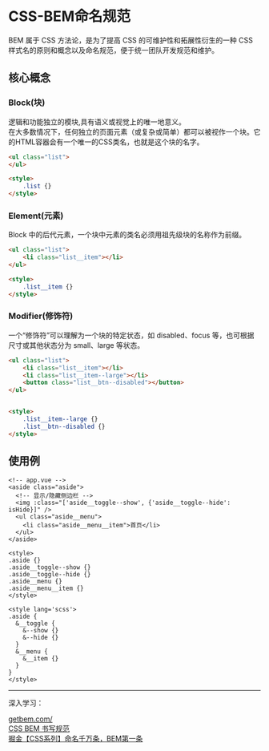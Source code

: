 # CSS-BEM命名规范
BEM 属于 CSS 方法论，是为了提高 CSS 的可维护性和拓展性衍生的一种 CSS 样式名的原则和概念以及命名规范，便于统一团队开发规范和维护。

## 核心概念
### Block(块)
逻辑和功能独立的模块,具有语义或视觉上的唯一地意义。  
在大多数情况下，任何独立的页面元素（或复杂或简单）都可以被视作一个块。它的HTML容器会有一个唯一的CSS类名，也就是这个块的名字。

```html
<ul class="list">
</ul>

<style>
	.list {}
</style>
```

### Element(元素)
Block 中的后代元素，一个块中元素的类名必须用祖先级块的名称作为前缀。
```html
<ul class="list">
	<li class="list__item"></li>
</ul>

<style>
	.list__item {}
</style>
```

### Modifier(修饰符)
一个“修饰符”可以理解为一个块的特定状态，如 disabled、focus 等，也可根据尺寸或其他状态分为 small、large 等状态。
```html
<ul class="list">
	<li class="list__item"></li>
	<li class="list__item--large"></li>
	<button class="list__btn--disabled"></button>
</ul>


<style>
	.list__item--large {}
	.list__btn--disabled {}
</style>
```

## 使用例
```vue
<!-- app.vue -->
<aside class="aside">
  <!-- 显示/隐藏侧边栏 -->
  <img :class="['aside__toggle--show', {'aside__toggle--hide': isHide}]" />
  <ul class="aside__menu">
    <li class="aside__menu__item">首页</li>
  </ul>
</aside>

<style>
.aside {}
.aside__toggle--show {}
.aside__toggle--hide {}
.aside__menu {}
.aside__menu__item {}
</style>

<style lang='scss'>
.aside {
  &__toggle {
    &--show {}
    &--hide {}
  }
  &__menu {
    &__item {}
  }
}
</style>
```

---

深入学习：

[getbem.com/](http://getbem.com/)  
[CSS BEM 书写规范](https://github.com/Tencent/tmt-workflow/wiki/%E2%92%9B-%5B%E8%A7%84%E8%8C%83%5D--CSS-BEM-%E4%B9%A6%E5%86%99%E8%A7%84%E8%8C%83)  
[掘金【CSS系列】命名千万条，BEM第一条](https://juejin.im/post/6844903831063494669#heading-3)